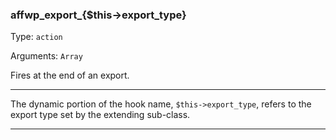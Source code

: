 ### affwp_export_{$this->export_type}

Type: `action`

Arguments: `Array`

Fires at the end of an export.

----

<p>The dynamic portion of the hook name, <code>$this-&gt;export_type</code>, refers to the export type set by the extending sub-class.</p>

----

